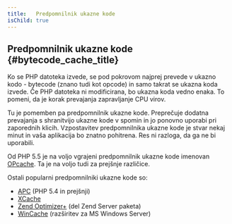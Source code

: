 ```yaml
---
title:   Predpomnilnik ukazne kode
isChild: true
---
```


## Predpomnilnik ukazne kode {#bytecode_cache_title}

Ko se PHP datoteka izvede, se pod pokrovom najprej prevede v ukazno kodo - bytecode (znano tudi kot opcode) in samo takrat se ukazna koda izvede.
Če PHP datoteka ni modificirana, bo ukazna koda vedno enaka. To pomeni, da je korak prevajanja zapravljanje CPU virov.

Tu je pomemben pa predpomnilnik ukazne kode. Preprečuje dodatna prevajanja s shranitvijo ukazne kode v spomin in jo ponovno uporabi pri zaporednih klicih.
Vzpostavitev predpomnilnika ukazne kode je stvar nekaj minut in vaša aplikacija bo znatno pohitrena. Res ni razloga, da ga ne bi uporabili.

Od PHP 5.5 je na voljo vgrajeni predpomnilnik ukazne kode imenovan [OPcache](http://php.net/manual/en/book.opcache.php). Ta je na voljo tudi
za prejšnje različice.

Ostali popularni predpomnilniki ukazne kode so:

* [APC](http://php.net/manual/en/book.apc.php) (PHP 5.4 in prejšnji)
* [XCache](http://xcache.lighttpd.net/)
* [Zend Optimizer+](http://www.zend.com/products/server/) (del Zend Server paketa)
* [WinCache](http://www.iis.net/download/wincacheforphp) (razširitev za MS Windows Server)
